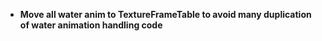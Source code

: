 * **Move all water anim to TextureFrameTable to avoid many duplication of water animation handling code**
